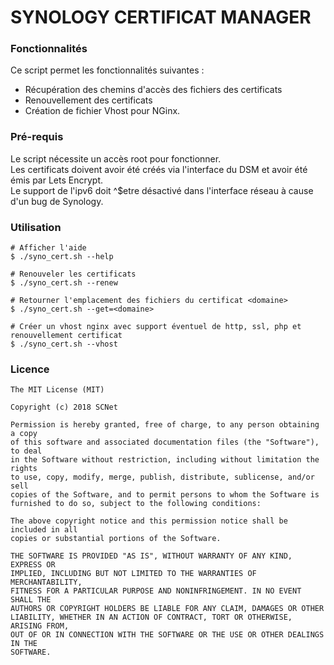 # SYNOLOGY CERTIFICAT MANAGER

### Fonctionnalités

Ce script permet les fonctionnalités suivantes :
* Récupération des chemins d'accès des fichiers des certificats
* Renouvellement des certificats
* Création de fichier Vhost pour NGinx.

### Pré-requis

Le script nécessite un accès root pour fonctionner.</br>
Les certificats doivent avoir été créés via l'interface du DSM et avoir été émis par Lets Encrypt.</br>
Le support de l'ipv6 doit ^$etre désactivé dans l'interface réseau à cause d'un bug de Synology.

### Utilisation

```shell
# Afficher l'aide
$ ./syno_cert.sh --help

# Renouveler les certificats
$ ./syno_cert.sh --renew

# Retourner l'emplacement des fichiers du certificat <domaine>
$ ./syno_cert.sh --get=<domaine>

# Créer un vhost nginx avec support éventuel de http, ssl, php et renouvellement certificat
$ ./syno_cert.sh --vhost
```

### Licence
  
```
The MIT License (MIT)

Copyright (c) 2018 SCNet

Permission is hereby granted, free of charge, to any person obtaining a copy
of this software and associated documentation files (the "Software"), to deal
in the Software without restriction, including without limitation the rights
to use, copy, modify, merge, publish, distribute, sublicense, and/or sell
copies of the Software, and to permit persons to whom the Software is
furnished to do so, subject to the following conditions:

The above copyright notice and this permission notice shall be included in all
copies or substantial portions of the Software.

THE SOFTWARE IS PROVIDED "AS IS", WITHOUT WARRANTY OF ANY KIND, EXPRESS OR
IMPLIED, INCLUDING BUT NOT LIMITED TO THE WARRANTIES OF MERCHANTABILITY,
FITNESS FOR A PARTICULAR PURPOSE AND NONINFRINGEMENT. IN NO EVENT SHALL THE
AUTHORS OR COPYRIGHT HOLDERS BE LIABLE FOR ANY CLAIM, DAMAGES OR OTHER
LIABILITY, WHETHER IN AN ACTION OF CONTRACT, TORT OR OTHERWISE, ARISING FROM,
OUT OF OR IN CONNECTION WITH THE SOFTWARE OR THE USE OR OTHER DEALINGS IN THE
SOFTWARE.
```
